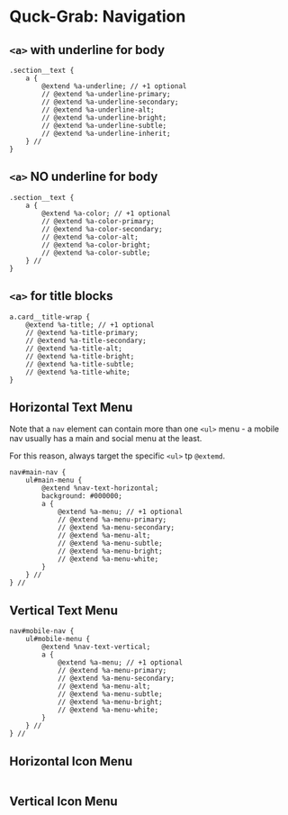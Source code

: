 # Quck-Grab: Navigation


## `<a>` with underline for body
```
.section__text {
    a { 
        @extend %a-underline; // +1 optional
        // @extend %a-underline-primary;
        // @extend %a-underline-secondary;
        // @extend %a-underline-alt;
        // @extend %a-underline-bright;
        // @extend %a-underline-subtle;
        // @extend %a-underline-inherit;
    } //
}
```

## `<a>` NO underline for body 
```
.section__text {
    a { 
        @extend %a-color; // +1 optional
        // @extend %a-color-primary;
        // @extend %a-color-secondary;
        // @extend %a-color-alt;
        // @extend %a-color-bright;
        // @extend %a-color-subtle;
    } //
}
```

## `<a>` for title blocks
```
a.card__title-wrap {
	@extend %a-title; // +1 optional
	// @extend %a-title-primary;
	// @extend %a-title-secondary;
	// @extend %a-title-alt;
	// @extend %a-title-bright;
	// @extend %a-title-subtle;
	// @extend %a-title-white;
}
```

## Horizontal Text Menu 

Note that a `nav` element can contain more than one `<ul>` menu - a mobile nav usually has a main and social menu at the least. 

For this reason, always target the specific `<ul>` tp `@extemd`. 

```
nav#main-nav {
    ul#main-menu {
        @extend %nav-text-horizontal;
        background: #000000;
        a {
            @extend %a-menu; // +1 optional
            // @extend %a-menu-primary;
            // @extend %a-menu-secondary;
            // @extend %a-menu-alt;
            // @extend %a-menu-subtle;
            // @extend %a-menu-bright;
            // @extend %a-menu-white;
        }	       
    } //
} //
```

## Vertical Text Menu 
```
nav#mobile-nav {
    ul#mobile-menu {
        @extend %nav-text-vertical;
        a {
            @extend %a-menu; // +1 optional
            // @extend %a-menu-primary;
            // @extend %a-menu-secondary;
            // @extend %a-menu-alt;
            // @extend %a-menu-subtle;
            // @extend %a-menu-bright;
            // @extend %a-menu-white;
        }
    } //
} // 
```

## Horizontal Icon Menu 
```

```

## Vertical Icon Menu 
```

```

